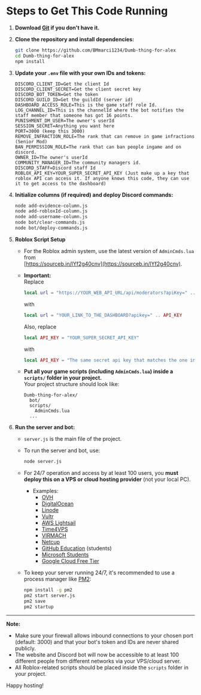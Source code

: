 # Steps to Get This Code Running

1. **Download [Git](https://git-scm.com/) if you don't have it.**

2. **Clone the repository and install dependencies:**
    ```bash
    git clone https://github.com/BMmarci1234/Dumb-thing-for-alex
    cd Dumb-thing-for-alex
    npm install
    ```

3. **Update your `.env` file with your own IDs and tokens:**
    ```
    DISCORD_CLIENT_ID=Get the client Id
    DISCORD_CLIENT_SECRET=Get the client secret key
    DISCORD_BOT_TOKEN=Get the token
    DISCORD_GUILD_ID=Get the guildId (server id)
    DASHBOARD_ACCESS_ROLE=This is the game staff role Id.
    LOG_CHANNEL_ID=This is the channelId where the bot notifies the staff member that someone has got 16 points.
    PUNISHMENT_DM_USER=The owner's userId
    SESSION_SECRET=Anything you want here
    PORT=3000 (keep this 3000)
    REMOVE_INFRACTION_ROLE=The rank that can remove in game infractions (Senior Mod)
    BAN_PERMISSION_ROLE=The rank that can ban people ingame and on discord.
    OWNER_ID=The owner's userId
    COMMUNITY_MANAGER_ID=The community managers id.
    DISCORD_STAFF=Discord staff Id
    ROBLOX_API_KEY=YOUR_SUPER_SECRET_API_KEY (Just make up a key that roblox API can access it. If anyone knows this code, they can use it to get access to the dashboard)
    ```

4. **Initialize columns (if required) and deploy Discord commands:**
    ```bash
    node add-evidence-column.js
    node add-robloxId-column.js
    node add-username-column.js
    node bot/clear-commands.js
    node bot/deploy-commands.js
    ```

5. **Roblox Script Setup**

    - For the Roblox admin system, use the latest version of `AdminCmds.lua` from  
      [https://sourceb.in/lYf2g40cnv](https://sourceb.in/lYf2g40cnv).
    - **Important:**  
      Replace  
      ```lua
      local url = "https://YOUR_WEB_API_URL/api/moderators?apiKey=" .. API_KEY
      ```
      with  
      ```lua
      local url = "YOUR_LINK_TO_THE_DASHBOARD?apikey=" .. API_KEY
      ```
      Also, replace

      ```lua
      local API_KEY = "YOUR_SUPER_SECRET_API_KEY"
      ```
      with
      ```lua
      local API_KEY = "The same secret api key that matches the one in the .env file"
      ```

    - **Put all your game scripts (including `AdminCmds.lua`) inside a `scripts/` folder in your project.**  
      Your project structure should look like:
      ```
      Dumb-thing-for-alex/
        bot/
        scripts/
          AdminCmds.lua
        ...
      ```

6. **Run the server and bot:**

    - `server.js` is the main file of the project.
    - To run the server and bot, use:
        ```bash
        node server.js
        ```
    - For 24/7 operation and access by at least 100 users, you **must deploy this on a VPS or cloud hosting provider** (not your local PC).
        - Examples:
            - [OVH](https://www.ovh.com/)
            - [DigitalOcean](https://digitalocean.com/)
            - [Linode](https://linode.com/)
            - [Vultr](https://www.vultr.com/)
            - [AWS Lightsail](https://aws.amazon.com/lightsail/)
            - [Time4VPS](https://www.time4vps.com/)
            - [VIRMACH](https://virmach.com/)
            - [Netcup](https://www.netcup.eu/)
            - [GitHub Education](https://education.github.com/pack) (students)
            - [Microsoft Students](https://azure.microsoft.com/en-us/free/students/)
            - [Google Cloud Free Tier](https://cloud.google.com/free)

    - To keep your server running 24/7, it's recommended to use a process manager like [PM2](https://pm2.keymetrics.io/):
        ```bash
        npm install -g pm2
        pm2 start server.js
        pm2 save
        pm2 startup
        ```

---

**Note:**  
- Make sure your firewall allows inbound connections to your chosen port (default: 3000) and that your bot's token and IDs are never shared publicly.
- The website and Discord bot will now be accessible to at least 100 different people from different networks via your VPS/cloud server.
- All Roblox-related scripts should be placed inside the `scripts` folder in your project.

Happy hosting!
